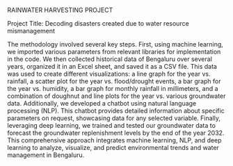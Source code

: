 RAINWATER HARVESTING PROJECT

Project Title: Decoding disasters created due to water resource mismanagement

The methodology involved several key steps. First, using machine learning, we imported various parameters from relevant libraries for implementation in the code. We then collected historical data of Bengaluru over several years, organized it in an Excel sheet, and saved it as a CSV file. This data was used to create different visualizations: a line graph for the year vs. rainfall, a scatter plot for the year vs. flood/drought events, a bar graph for the year vs. humidity, a bar graph for monthly rainfall in millimeters, and a combination of doughnut and line plots for the year vs. various groundwater data. Additionally, we developed a chatbot using natural language processing (NLP). This chatbot provides detailed information about specific parameters on request, showcasing data for any selected variable. Finally, leveraging deep learning, we trained and tested our groundwater data to forecast the groundwater replenishment levels by the end of the year 2032. This comprehensive approach integrates machine learning, NLP, and deep learning to analyze, visualize, and predict environmental trends and water management in Bengaluru.

